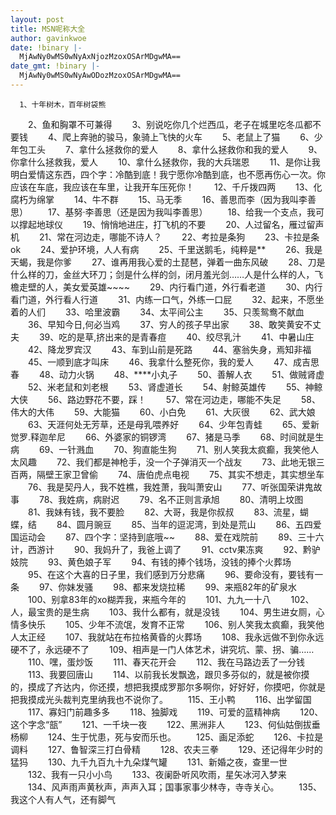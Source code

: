 ```yaml
---
layout: post
title: MSN呢称大全
author: gavinkwoe
date: !binary |-
  MjAwNy0wMS0wNyAxNjozMzoxOSArMDgwMA==
date_gmt: !binary |-
  MjAwNy0wMS0wNyAwODozMzoxOSArMDgwMA==
---
```

      1、十年树木，百年树袋熊
　　2、鱼和胸罩不可兼得 
　　3、别说吃你几个烂西瓜，老子在城里吃冬瓜都不要钱 
　　4、爬上奔驰的骏马，象骑上飞快的火车 
　　5、老鼠上了猫 
　　6、少年包工头 
　　7、拿什么拯救你的爱人 
　　8、拿什么拯救你和我的爱人 
　　9、你拿什么拯救我，爱人 
　　10、拿什么拯救你，我的大兵瑞恩 
　　11、是你让我明白爱情这东西，四个字：冷酷到底！我宁愿你冷酷到底，也不愿再伤心一次。你应该在车底，我应该在车里，让我开车压死你！ 
　　12、千斤拨四两 
　　13、化腐朽为绵掌 
　　14、牛不群 
　　15、马无季 
　　16、善思而李（因为我叫李善思） 
　　17、基努&middot;李善思（还是因为我叫李善思） 
　　18、给我一个支点，我可以撑起地球仪 
　　19、悄悄地进庄，打飞机的不要 
　　20、人过留名，雁过留声机 
　　21、常在河边走，哪能不诗人？ 
　　22、考拉是条狗 
　　23、卡拉是条ok 
　　24、爱护环境，人人有病 
　　25、千里送鹅毛，纯粹是** 
　　26、我是天蝎，我是你爹 
　　27、谁再用我心爱的土琵琶，弹着一曲东风破 
　　28、刀是什么样的刀，金丝大环刀；剑是什么样的剑，闭月羞光剑……人是什么样的人，飞檐走壁的人，美女爱英雄~~~~ 
　　29、内行看门道，外行看老道 
　　30、内行看门道，外行看人行道 
　　31、内练一口气，外练一口屁 
　　32、起来，不愿坐着的人们 
　　33、哈里波霸 
　　34、太平间公主 
　　35、只羡鸳鸯不献血 
　　36、早知今日,何必当鸡 
　　37、穷人的孩子早出家 
　　38、敢笑黄安不丈夫 
　　39、吃的是草,挤出来的是青春痘 
　　40、绞尽乳汁 
　　41、中暑山庄 
　　42、降龙罗宾汉 
　　43、车到山前是死路 
　　44、塞翁失身，焉知非福 
　　45、一顺到底才叫床 
　　46、我拿什么整死你，我的爱人 
　　47、成吉思春 
　　48、动力火锅 
　　48、****小丸子 
　　50、善解人衣 
　　51、做贼肾虚 
　　52、米老鼠和刘老根 
　　53、肾虚道长 
　　54、射鲸英雄传 
　　55、神鲸大侠 
　　56、路边野花不要，踩！ 
　　57、常在河边走，哪能不失足 
　　58、伟大的大伟 
　　59、大能猫 
　　60、小白免 
　　61、大灰很 
　　62、武大娘 
　　63、天涯何处无芳草，还是母乳喂养好 
　　64、少年包青蛙 
　　65、爱新觉罗.释迦牟尼 
　　66、外婆家的铜锣湾 
　　67、猪是马季 
　　68、时间就是生病 
　　69、一针溅血 
　　70、狗直能生狗 
　　71、别人笑我太疯癫，我笑他人太风趣 
　　72、我们都是神枪手，没一个子弹消灭一个战友 
　　73、此地无银三百两，隔壁王家卫曾偷 
　　74、唐伯虎点电视 
　　75、其实不想走，其实想坐车 
　　76、我是契丹人，我不姓樵，我姓萧，我叫萧安山 
　　77、听张国荣讲鬼故事 
　　78、我姓病，病尉迟 
　　79、名不正则言承旭 
　　80、清明上坟图 
　　81、我妹有钱，我不要脸 
　　82、大哥，我是你叔叔 
　　83、流星，蝴蝶，结 
　　84、圆月豌豆 
　　85、当年的逗泥湾，到处是荒山 
　　86、五四爱国运动会 
　　87、四个字：坚持到底哦~~ 
　　88、爱在戏院前 
　　89、三十六计，西游计 
　　90、我妈升了，我爸上调了 
　　91、cctv果冻爽 
　　92、黔驴妓院 
　　93、黄色娘子军 
　　94、有钱的捧个钱场，没钱的捧个火葬场 
　　95、在这个大喜的日子里，我们感到万分悲痛 
　　96、要命没有，要钱有一条 
　　97、你妹发骚 
　　98、都来发烧拉稀 
　　99、来瓶82年的矿泉水 
　　100、别拿83年的xo糊弄我，来瓶今年的 
　　101、九九一十八 
　　102、人，最宝贵的是生病 
　　103、我什么都有，就是没钱 
　　104、男生进女厕，心情多快乐 
　　105、少年不流氓，发育不正常 
　　106、别人笑我太疯癫，我笑他人太正经 
　　107、我就站在布拉格黄昏的火葬场 
　　108、我永远做不到你永远硬不了，永远硬不了 
　　109、相声是一门人体艺术，讲究坑、蒙、拐、骗…… 
　　110、嘿，蛋炒饭 
　　111、春天花开会 
　　112、我在马路边丢了一分钱 
　　113、我要回唐山 
　　114、以前我长发飘逸，跟贝多芬似的，就是被你摸的，摸成了齐达内，你还摸，想把我摸成罗那尔多啊你，好好好，你摸吧，你就是把我摸成光头裁判克里纳我也不说你了。 
　　115、王小鸭 
　　116、出学留国 
　　117、寡妇门前趣多多 
　　118、独脚戏 
　　119、可爱的蓝精神病 
　　120、这个字念“瓿” 
　　121、一千块一夜 
　　122、黑洲非人 
　　123、何仙姑倒拔垂杨柳 
　　124、生于忧患，死与安而乐也。 
　　125、画足添蛇 
　　126、卡拉是调料 
　　127、鲁智深三打白骨精 
　　128、农夫三拳 
　　129、还记得年少时的猛犸 
　　130、九千九百九十九朵煤气罐 
　　131、新婚之夜，查里一世 
　　132、我有一只小小鸟 
　　133、夜阑卧听风吹雨，星矢冰河入梦来 
　　134、风声雨声黄秋声，声声入耳；国事家事少林寺，寺寺关心。 
　　135、我这个人有人气，还有脚气
